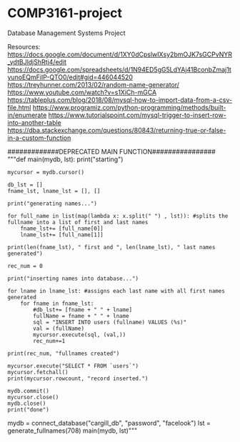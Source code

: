 # COMP3161-project
Database Management Systems Project


Resources:
https://docs.google.com/document/d/1XY0dCpslwIXsy2bmOJK7sGCPvNYR_ydtBJldjShRtj4/edit
https://docs.google.com/spreadsheets/d/1N94ED5gG5LdYAj41BconbZmaj1tyunoEQmFiIP-QTO0/edit#gid=446044520
https://treyhunner.com/2013/02/random-name-generator/
https://www.youtube.com/watch?v=s1XiCh-mGCA
https://tableplus.com/blog/2018/08/mysql-how-to-import-data-from-a-csv-file.html
https://www.programiz.com/python-programming/methods/built-in/enumerate
https://www.tutorialspoint.com/mysql-trigger-to-insert-row-into-another-table
https://dba.stackexchange.com/questions/80843/returning-true-or-false-in-a-custom-function


#############DEPRECATED MAIN FUNCTION################
"""def main(mydb, lst):
    print("starting")

    mycursor = mydb.cursor()

    db_lst = []
    fname_lst, lname_lst = [], []

    print("generating names...")

    for full_name in list(map(lambda x: x.split(" ") , lst)): #splits the fullname into a list of first and last names
        fname_lst+= [full_name[0]]
        lname_lst+= [full_name[1]]

    print(len(fname_lst), " first and ", len(lname_lst), " last names generated")

    rec_num = 0

    print("inserting names into database...")

    for lname in lname_lst: #assigns each last name with all first names generated
        for fname in fname_lst:
            #db_lst+= [fname + " " + lname]
            fullName = fname + " " + lname
            sql = "INSERT INTO users (fullname) VALUES (%s)"
            val = (fullName)
            mycursor.execute(sql, (val,))
            rec_num+=1
        
    print(rec_num, "fullnames created")

    mycursor.execute("SELECT * FROM `users`")
    mycursor.fetchall()
    print(mycursor.rowcount, "record inserted.")

    mydb.commit()
    mycursor.close()
    mydb.close()
    print("done")

mydb = connect_database("cargill_db", "password", "facelook")
lst = generate_fullnames(708)
main(mydb, lst)"""